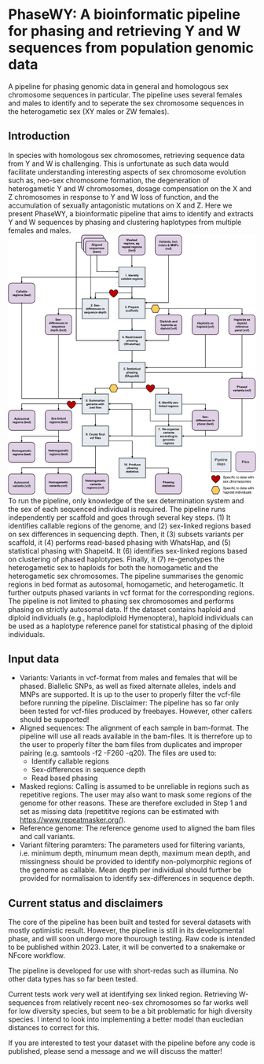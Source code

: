 # PhaseWY: A bioinformatic pipeline for phasing and retrieving Y and W sequences from population genomic data
A pipeline for phasing genomic data in general and homologous sex chromosome sequences in particular. The pipeline uses several females and males to identify and to seperate the sex chromosome sequences in the heterogametic sex (XY males or ZW females).

## Introduction
In species with homologous sex chromosomes, retrieving sequence data from Y and W is challenging. This is unfortunate as such data would facilitate understanding interesting aspects of sex chromosome evolution such as, neo-sex chromosome formation, the degeneration of heterogametic Y and W chromosomes, dosage compensation on the X and Z chromosomes in response to Y and W loss of function, and the accumulation of sexually antagonistic mutations on X and Z. Here we present PhaseWY, a bioinformatic pipeline that aims to identify and extracts Y and W sequences by phasing and clustering haplotypes from multiple females and males. 
![Plot](https://github.com/sjellerstrand/PhaseWY/blob/8d0f1a702563986c4c5611cc220fe53a14a27afe/Pipeline%20flowchart.jpg)
To run the pipeline, only knowledge of the sex determination system and the sex of each sequenced individual is required. The pipeline runs independently per scaffold and goes through several key steps. (1) It identifies callable regions of the genome, and (2) sex-linked regions based on sex differences in sequencing depth. Then, it (3) subsets variants per scaffold, it (4) performs read-based phasing with WhatsHap, and (5) statistical phasing with Shapeit4. It (6) identifies sex-linked regions based on clustering of phased haplotypes. Finally, it (7) re-genotypes the heterogametic sex to haploids for both the homogametic and the heterogametic sex chromosomes. The pipeline summarises the genomic regions in bed format as autosomal, homogametic, and heterogametic. It further outputs phased variants in vcf format for the corresponding regions. The pipeline is not limited to phasing sex chromosomes and performs phasing on strictly autosomal data. If the dataset contains haploid and diploid individuals (e.g., haplodiploid Hymenoptera), haploid individuals can be used as a haplotype reference panel for statistical phasing of the diploid individuals.

## Input data
- Variants: Variants in vcf-format from males and females that will be phased. Biallelic SNPs, as well as fixed alternate alleles, indels and MNPs are supported. It is up to the user to properly filter the vcf-file before running the pipeline. Disclaimer: The pipeline has so far only been tested for vcf-files produced by freebayes. However, other callers should be supported!
- Aligned sequences: The alignment of each sample in bam-format. The pipeline will use all reads available in the bam-files. It is therrefore up to the user to properly filter the bam files from duplicates and improper pairing (e.g. samtools -f2 -F260 -q20). The files are used to:
  * Identify callable regions
  * Sex-differences in sequence depth
  * Read based phasing<a/>
- Masked regions: Calling is assumed to be unreliable in regions such as repetitive regions. The user may also want to mask some regions of the genome for other reasons. These are therefore excluded in Step 1 and set as missing data (repetititve regions can be estimated with https://www.repeatmasker.org/).
- Reference genome: The reference genome used to aligned the bam files and call variants.
- Variant filtering paramters: The parameters used for filtering variants, i.e. minimum depth, minumum mean depth, maximum mean depth, and missingness should be provided to identify non-polymorphic regions of the genome as callable. Mean depth per individual should further be provided for normalisaion to identify sex-differences in sequence depth.

## Current status and disclaimers
The core of the pipeline has been built and tested for several datasets with mostly optimistic result. However, the pipeline is still in its developmental phase, and will soon undergo more thourough testing. Raw code is intended to be published within 2023. Later, it will be converted to a snakemake or NFcore workflow.

The pipeline is developed for use with short-redas such as illumina. No other data types has so far been tested.

Current tests work very well at identifying sex linked region. Retrieving W-sequences from relatively recent neo-sex chromosomes so far works well for low diversity species, but seem to be a bit problematic for high diversity species. I intend to look into implementing a better model than eucledian distances to correct for this.

If you are interested to test your dataset with the pipeline before any code is published, please send a message and we will discuss the matter!
